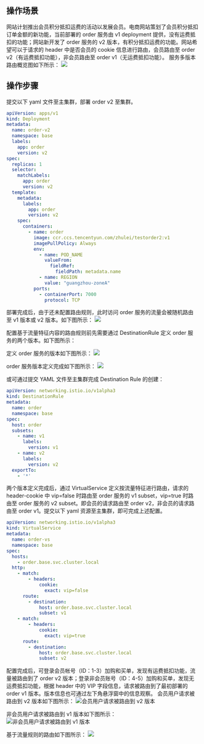 

## 操作场景
网站计划推出会员积分抵扣运费的活动以发展会员。电商网站策划了会员积分抵扣订单金额的新功能，当前部署的 order 服务由 v1 deployment 提供，没有运费抵扣的功能；网站新开发了 order 服务的 v2 版本，有积分抵扣运费的功能。网站希望可以于请求的 header 中是否会员的 cookie 信息进行路由，会员路由至 order v2（有运费抵扣功能），非会员路由至 order v1（无运费抵扣功能）。
服务多版本路由概览图如下所示：
![](https://qcloudimg.tencent-cloud.cn/raw/32b7be8c38eb80546687b43ea3a1cf23.png)

## 操作步骤
提交以下 yaml 文件至主集群，部署 order v2 至集群。

```yaml
apiVersion: apps/v1
kind: Deployment
metadata:
  name: order-v2
  namespace: base
  labels:
    app: order
    version: v2
spec:
  replicas: 1
  selector:
    matchLabels:
      app: order
      version: v2
  template:
    metadata:
      labels:
        app: order
        version: v2
    spec:
      containers:
        - name: order
          image: ccr.ccs.tencentyun.com/zhulei/testorder2:v1
          imagePullPolicy: Always
          env:
            - name: POD_NAME
              valueFrom:
                fieldRef:
                  fieldPath: metadata.name
            - name: REGION
              value: "guangzhou-zoneA"
          ports:
            - containerPort: 7000
              protocol: TCP
```

部署完成后，由于还未配置路由规则，此时访问 order 服务的流量会被随机路由至 v1 版本或 v2 版本。如下图所示：
![](https://qcloudimg.tencent-cloud.cn/raw/5a17c0d1ab6ec49522b314e2198fd828.png) 

配置基于流量特征内容的路由规则前先需要通过 DestinationRule 定义 order 服务的两个版本。如下图所示：

定义 order 服务的版本如下图所示：
![](https://qcloudimg.tencent-cloud.cn/raw/d364db7456a8b5a57e37471042ca4762.png)

order 服务版本定义完成如下图所示：
![](https://qcloudimg.tencent-cloud.cn/raw/c3f90333dd5d575779c8dffbad8723c3.png)


或可通过提交 YAML 文件至主集群完成 Destination Rule 的创建：

```yaml
apiVersion: networking.istio.io/v1alpha3
kind: DestinationRule
metadata:
  name: order
  namespace: base
spec:
  host: order
  subsets:
    - name: v1
      labels:
        version: v1
    - name: v2
      labels:
        version: v2
  exportTo:
    - '*'
```

两个版本定义完成后，通过 VirtualService 定义按流量特征进行路由，请求的 header-cookie 中 vip=false 时路由至 order 服务的 v1 subset，vip=true 时路由至 order 服务的 v2 subset。即会员的请求路由至 order v2，非会员的请求路由至 order v1。提交以下 yaml 资源至主集群，即可完成上述配置。



```yaml
apiVersion: networking.istio.io/v1alpha3
kind: VirtualService
metadata:
  name: order-vs
  namespace: base
spec:
  hosts:
    - order.base.svc.cluster.local
  http:
    - match:
        - headers:
            cookie:
              exact: vip=false
      route:
        - destination:
            host: order.base.svc.cluster.local
            subset: v1
    - match:
        - headers:
            cookie:
              exact: vip=true
      route:
        - destination:
            host: order.base.svc.cluster.local
            subset: v2
```

配置完成后，可登录会员帐号（ID：1-3）加购和买单，发现有运费抵扣功能，流量被路由到了 order v2 版本；登录非会员账号（ID：4-5）加购和买单，发现无运费抵扣功能，根据 header 中的 VIP 字段信息，请求被路由到了最初部署的 order v1 版本。版本信息也可通过左下角悬浮窗中的信息观察。
会员用户请求被路由到 v2 版本如下图所示：
![会员用户请求被路由到 v2 版本](https://qcloudimg.tencent-cloud.cn/raw/3dbecdb8e7c511688e961112ce25c53c.png)

非会员用户请求被路由到 v1 版本如下图所示：
![非会员用户请求被路由到 v1 版本](https://qcloudimg.tencent-cloud.cn/raw/ac7204f19e7708f77d8bdefe7248b4be.png)

基于流量规则的路由如下图所示：
![](https://qcloudimg.tencent-cloud.cn/raw/32b7be8c38eb80546687b43ea3a1cf23.png)

